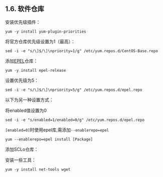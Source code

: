 ## 1.6. 软件仓库

安装优先级插件：

`yum -y install yum-plugin-priorities`

将官方仓库优先级设置为1（最高）：

`sed -i -e "s/\]$/\]\npriority=1/g" /etc/yum.repos.d/CentOS-Base.repo`

添加[EPEL](https://fedoraproject.org/wiki/EPEL)仓库：

`yum -y install epel-release`

设置优先级为5：

`sed -i -e "s/\]$/\]\npriority=5/g" /etc/yum.repos.d/epel.repo`

以下为另一种设置方式：

将enabled值设置为0

`sed -i -e "s/enabled=1/enabled=0/g" /etc/yum.repos.d/epel.repo`

`[enabled=0]`时使用epel库,需添加`--enablerepo=epel`

`yum --enablerepo=epel install [Package]`

添加SCLo仓库：









安装一些工具：

`yum -y install net-tools wget`